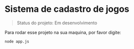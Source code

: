 <h1>Sistema de cadastro de jogos</h1>

> Status do projeto: Em desenvolvimento

Para rodar esse projeto na sua maquina, por favor digite:

```
node app.js
```
